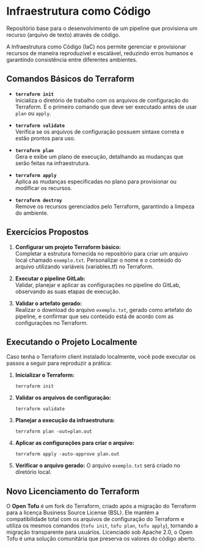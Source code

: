 # Infraestrutura como Código

Repositório base para o desenvolvimento de um pipeline que provisiona um recurso (arquivo de texto) através de código.

A Infraestrutura como Código (IaC) nos permite gerenciar e provisionar recursos de maneira reproduzível e escalável, reduzindo erros humanos e garantindo consistência entre diferentes ambientes.

## Comandos Básicos do Terraform

- **`terraform init`**  
  Inicializa o diretório de trabalho com os arquivos de configuração do Terraform. É o primeiro comando que deve ser executado antes de usar `plan` ou `apply`.

- **`terraform validate`**  
  Verifica se os arquivos de configuração possuem sintaxe correta e estão prontos para uso.

- **`terraform plan`**  
  Gera e exibe um plano de execução, detalhando as mudanças que serão feitas na infraestrutura.

- **`terraform apply`**  
  Aplica as mudanças especificadas no plano para provisionar ou modificar os recursos.

- **`terraform destroy`**  
  Remove os recursos gerenciados pelo Terraform, garantindo a limpeza do ambiente.

## Exercícios Propostos

1. **Configurar um projeto Terraform básico:**  
   Completar a estrutura fornecida no repositório para criar um arquivo local chamado `exemplo.txt`. Personalizar o nome e o conteúdo do arquivo utilizando variáveis (variables.tf) no Terraform.

2. **Executar o pipeline GitLab:**  
   Validar, planejar e aplicar as configurações no pipeline do GitLab, observando as suas etapas de execução.

3. **Validar o artefato gerado:**  
   Realizar o download do arquivo `exemplo.txt`, gerado como artefato do pipeline, e confirmar que seu conteúdo está de acordo com as configurações no Terraform.

## Executando o Projeto Localmente

Caso tenha o Terraform client instalado localmente, você pode executar os passos a seguir para reproduzir a prática:

1. **Inicializar o Terraform:**
   ```
   terraform init
   ```

2. **Validar os arquivos de configuração:**
   ```
   terraform validate
   ```

3. **Planejar a execução da infraestrutura:**
   ```
   terraform plan -out=plan.out
   ```

4. **Aplicar as configurações para criar o arquivo:**
   ```
   terraform apply -auto-approve plan.out
   ```

5. **Verificar o arquivo gerado:**
   O arquivo `exemplo.txt` será criado no diretório local.

## Novo Licenciamento do Terraform

O **Open Tofu** é um fork do Terraform, criado após a migração do Terraform para a licença Business Source License (BSL). Ele mantém a compatibilidade total com os arquivos de configuração do Terraform e utiliza os mesmos comandos (`tofu init`, `tofu plan`, `tofu apply`), tornando a migração transparente para usuários. Licenciado sob Apache 2.0, o Open Tofu é uma solução comunitária que preserva os valores do código aberto.